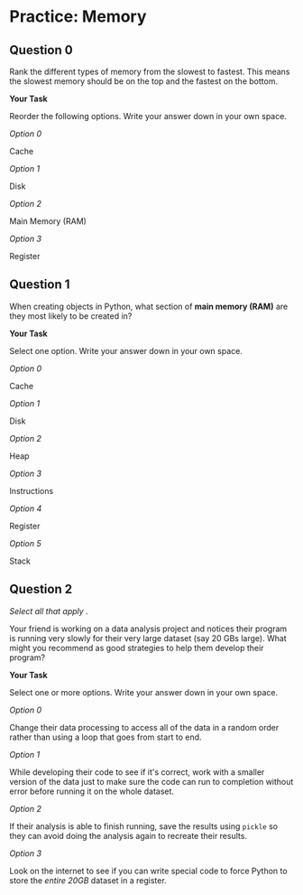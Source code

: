 # <i class="far fa-edit fa-fw"></i> Practice: Memory

## Question 0

Rank the different types of memory from the slowest to fastest. This means the slowest memory should be on the top and the fastest on the bottom.

**<i class="far fa-edit fa-fw"></i> Your Task**

Reorder the following options. Write your answer down in your own space.

_<i class="fas fa-sort fa-fw"></i> Option 0_

Cache

_<i class="fas fa-sort fa-fw"></i> Option 1_

Disk

_<i class="fas fa-sort fa-fw"></i> Option 2_

Main Memory (RAM)

_<i class="fas fa-sort fa-fw"></i> Option 3_

Register

## Question 1

When creating objects in Python, what section of **main memory (RAM)** are they most likely to be created in?

**<i class="far fa-edit fa-fw"></i> Your Task**

Select one option. Write your answer down in your own space.

_<i class="far fa-circle fa-fw"></i> Option 0_

Cache

_<i class="far fa-circle fa-fw"></i> Option 1_

Disk

_<i class="far fa-circle fa-fw"></i> Option 2_

Heap

_<i class="far fa-circle fa-fw"></i> Option 3_

Instructions

_<i class="far fa-circle fa-fw"></i> Option 4_

Register

_<i class="far fa-circle fa-fw"></i> Option 5_

Stack

## Question 2

_Select all that apply_ .

Your friend is working on a data analysis project and notices their program is running very slowly for their very large dataset (say 20 GBs large). What might you recommend as good strategies to help them develop their program?

**<i class="far fa-edit fa-fw"></i> Your Task**

Select one or more options. Write your answer down in your own space.

_<i class="far fa-square fa-fw"></i> Option 0_

Change their data processing to access all of the data in a random order rather than using a loop that goes from start to end.

_<i class="far fa-square fa-fw"></i> Option 1_

While developing their code to see if it's correct, work with a smaller version of the data just to make sure the code can run to completion without error before running it on the whole dataset.

_<i class="far fa-square fa-fw"></i> Option 2_

If their analysis is able to finish running, save the results using `pickle` so they can avoid doing the analysis again to recreate their results.

_<i class="far fa-square fa-fw"></i> Option 3_

Look on the internet to see if you can write special code to force Python to store the _entire 20GB_ dataset in a register.
